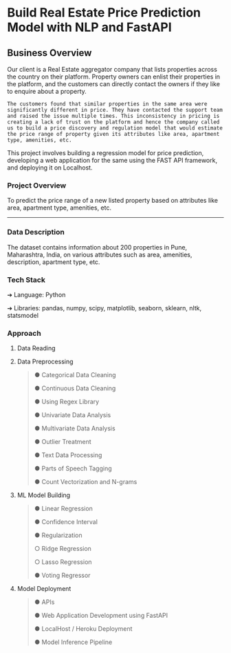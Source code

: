 # Build Real Estate Price Prediction Model with NLP and FastAPI


## Business Overview
Our client is a Real Estate aggregator company that lists properties across the country on their platform. 
Property owners can enlist their properties in the platform, 
and the customers can directly contact the owners if they like to enquire about a property.

`The customers found that similar properties in the same area were significantly different
in price. They have contacted the support team and raised the issue multiple times.
This inconsistency in pricing is creating a lack of trust on the platform and hence the
company called us to build a price discovery and regulation model that would estimate
the price range of property given its attributes like area, apartment type, amenities, etc.`

This project involves building a regression model for price prediction, developing a web
application for the same using the FAST API framework, and deploying it on Localhost.

### Project Overview
To predict the price range of a new listed property based on attributes like area, apartment type, amenities, etc.

---

### Data Description
The dataset contains information about 200 properties in Pune, Maharashtra, India, on
various attributes such as area, amenities, description, apartment type, etc.

### Tech Stack
➔ Language: Python

➔ Libraries: pandas, numpy, scipy, matplotlib, seaborn, sklearn, nltk, statsmodel

### Approach
  1. Data Reading
  2.  Data Preprocessing
      > ● Categorical Data Cleaning
      > 
      > ● Continuous Data Cleaning
      > 
      > ● Using Regex Library
      > 
      > ● Univariate Data Analysis
      > 
      > ● Multivariate Data Analysis
      > 
      > ● Outlier Treatment
      > 
      > ● Text Data Processing
      > 
      > ● Parts of Speech Tagging
      > 
      > ● Count Vectorization and N-grams

  3. ML Model Building
      > ● Linear Regression
      > 
      > ● Confidence Interval
      > 
      > ● Regularization
      > 
        > ○ Ridge Regression
        > 
        > ○ Lasso Regression
        > 
      > ● Voting Regressor
      > 
  4. Model Deployment
      > ● APIs
      > 
      > ● Web Application Development using FastAPI
      > 
      > ● LocalHost / Heroku Deployment
      > 
      > ● Model Inference Pipeline
      > 

